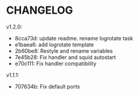 CHANGELOG
=========

v1.2.0:

* 8cca73d: update readme. rename logrotate task
* e1baea6: add logrotate template
* 2b60be8: Restyle and rename variables
* 7e45b28: Fix handler and squid autostart
* e70c111: Fix handler compatibility

v1.1.1:

* 707634b: Fix default ports

